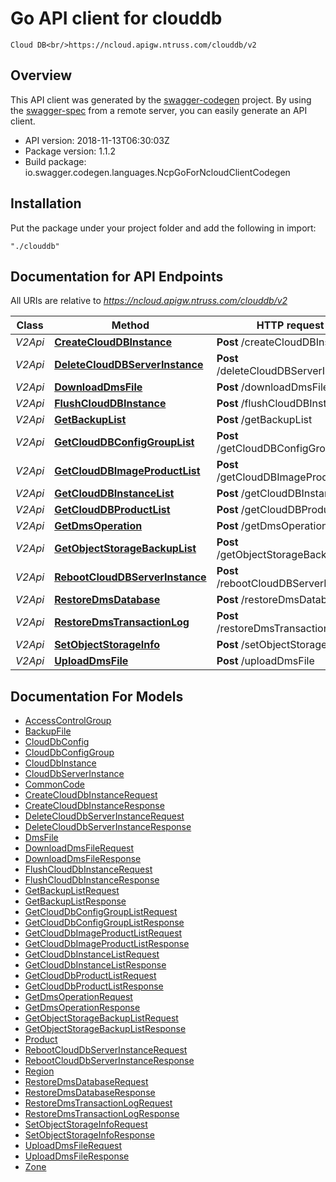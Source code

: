 # Go API client for clouddb

    Cloud DB<br/>https://ncloud.apigw.ntruss.com/clouddb/v2

## Overview
This API client was generated by the [swagger-codegen](https://github.com/swagger-api/swagger-codegen) project.  By using the [swagger-spec](https://github.com/swagger-api/swagger-spec) from a remote server, you can easily generate an API client.

- API version: 2018-11-13T06:30:03Z
- Package version: 1.1.2
- Build package: io.swagger.codegen.languages.NcpGoForNcloudClientCodegen

## Installation
Put the package under your project folder and add the following in import:
```
"./clouddb"
```

## Documentation for API Endpoints

All URIs are relative to *https://ncloud.apigw.ntruss.com/clouddb/v2*

Class | Method | HTTP request | Description
------------ | ------------- | ------------- | -------------
*V2Api* | [**CreateCloudDBInstance**](docs/V2Api.md#createclouddbinstance) | **Post** /createCloudDBInstance | 
*V2Api* | [**DeleteCloudDBServerInstance**](docs/V2Api.md#deleteclouddbserverinstance) | **Post** /deleteCloudDBServerInstance | 
*V2Api* | [**DownloadDmsFile**](docs/V2Api.md#downloaddmsfile) | **Post** /downloadDmsFile | 
*V2Api* | [**FlushCloudDBInstance**](docs/V2Api.md#flushclouddbinstance) | **Post** /flushCloudDBInstance | 
*V2Api* | [**GetBackupList**](docs/V2Api.md#getbackuplist) | **Post** /getBackupList | 
*V2Api* | [**GetCloudDBConfigGroupList**](docs/V2Api.md#getclouddbconfiggrouplist) | **Post** /getCloudDBConfigGroupList | 
*V2Api* | [**GetCloudDBImageProductList**](docs/V2Api.md#getclouddbimageproductlist) | **Post** /getCloudDBImageProductList | 
*V2Api* | [**GetCloudDBInstanceList**](docs/V2Api.md#getclouddbinstancelist) | **Post** /getCloudDBInstanceList | 
*V2Api* | [**GetCloudDBProductList**](docs/V2Api.md#getclouddbproductlist) | **Post** /getCloudDBProductList | 
*V2Api* | [**GetDmsOperation**](docs/V2Api.md#getdmsoperation) | **Post** /getDmsOperation | 
*V2Api* | [**GetObjectStorageBackupList**](docs/V2Api.md#getobjectstoragebackuplist) | **Post** /getObjectStorageBackupList | 
*V2Api* | [**RebootCloudDBServerInstance**](docs/V2Api.md#rebootclouddbserverinstance) | **Post** /rebootCloudDBServerInstance | 
*V2Api* | [**RestoreDmsDatabase**](docs/V2Api.md#restoredmsdatabase) | **Post** /restoreDmsDatabase | 
*V2Api* | [**RestoreDmsTransactionLog**](docs/V2Api.md#restoredmstransactionlog) | **Post** /restoreDmsTransactionLog | 
*V2Api* | [**SetObjectStorageInfo**](docs/V2Api.md#setobjectstorageinfo) | **Post** /setObjectStorageInfo | 
*V2Api* | [**UploadDmsFile**](docs/V2Api.md#uploaddmsfile) | **Post** /uploadDmsFile | 


## Documentation For Models

 - [AccessControlGroup](docs/AccessControlGroup.md)
 - [BackupFile](docs/BackupFile.md)
 - [CloudDbConfig](docs/CloudDbConfig.md)
 - [CloudDbConfigGroup](docs/CloudDbConfigGroup.md)
 - [CloudDbInstance](docs/CloudDbInstance.md)
 - [CloudDbServerInstance](docs/CloudDbServerInstance.md)
 - [CommonCode](docs/CommonCode.md)
 - [CreateCloudDbInstanceRequest](docs/CreateCloudDbInstanceRequest.md)
 - [CreateCloudDbInstanceResponse](docs/CreateCloudDbInstanceResponse.md)
 - [DeleteCloudDbServerInstanceRequest](docs/DeleteCloudDbServerInstanceRequest.md)
 - [DeleteCloudDbServerInstanceResponse](docs/DeleteCloudDbServerInstanceResponse.md)
 - [DmsFile](docs/DmsFile.md)
 - [DownloadDmsFileRequest](docs/DownloadDmsFileRequest.md)
 - [DownloadDmsFileResponse](docs/DownloadDmsFileResponse.md)
 - [FlushCloudDbInstanceRequest](docs/FlushCloudDbInstanceRequest.md)
 - [FlushCloudDbInstanceResponse](docs/FlushCloudDbInstanceResponse.md)
 - [GetBackupListRequest](docs/GetBackupListRequest.md)
 - [GetBackupListResponse](docs/GetBackupListResponse.md)
 - [GetCloudDbConfigGroupListRequest](docs/GetCloudDbConfigGroupListRequest.md)
 - [GetCloudDbConfigGroupListResponse](docs/GetCloudDbConfigGroupListResponse.md)
 - [GetCloudDbImageProductListRequest](docs/GetCloudDbImageProductListRequest.md)
 - [GetCloudDbImageProductListResponse](docs/GetCloudDbImageProductListResponse.md)
 - [GetCloudDbInstanceListRequest](docs/GetCloudDbInstanceListRequest.md)
 - [GetCloudDbInstanceListResponse](docs/GetCloudDbInstanceListResponse.md)
 - [GetCloudDbProductListRequest](docs/GetCloudDbProductListRequest.md)
 - [GetCloudDbProductListResponse](docs/GetCloudDbProductListResponse.md)
 - [GetDmsOperationRequest](docs/GetDmsOperationRequest.md)
 - [GetDmsOperationResponse](docs/GetDmsOperationResponse.md)
 - [GetObjectStorageBackupListRequest](docs/GetObjectStorageBackupListRequest.md)
 - [GetObjectStorageBackupListResponse](docs/GetObjectStorageBackupListResponse.md)
 - [Product](docs/Product.md)
 - [RebootCloudDbServerInstanceRequest](docs/RebootCloudDbServerInstanceRequest.md)
 - [RebootCloudDbServerInstanceResponse](docs/RebootCloudDbServerInstanceResponse.md)
 - [Region](docs/Region.md)
 - [RestoreDmsDatabaseRequest](docs/RestoreDmsDatabaseRequest.md)
 - [RestoreDmsDatabaseResponse](docs/RestoreDmsDatabaseResponse.md)
 - [RestoreDmsTransactionLogRequest](docs/RestoreDmsTransactionLogRequest.md)
 - [RestoreDmsTransactionLogResponse](docs/RestoreDmsTransactionLogResponse.md)
 - [SetObjectStorageInfoRequest](docs/SetObjectStorageInfoRequest.md)
 - [SetObjectStorageInfoResponse](docs/SetObjectStorageInfoResponse.md)
 - [UploadDmsFileRequest](docs/UploadDmsFileRequest.md)
 - [UploadDmsFileResponse](docs/UploadDmsFileResponse.md)
 - [Zone](docs/Zone.md)

